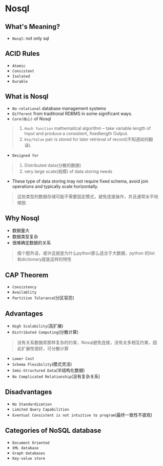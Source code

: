 # Nosql

## What's Meaning?
- `Nosql`: not only sql

## ACID Rules
- `Atomic`
- `Consistent`
- `Isolated`
- `Durable`

## What is Nosql
- `No-relational` database management systems
- `Different` from traditional RDBMS in some significant ways.
- `Core(核心)` of Nosql
> 1. `Hash function` mathematical algorithm – take variable length of Input and
produce a consistent, fixedlength Output. <br>
> 2. `Key/Value` pair is stored for later retrieval of record(不知道如何翻译).<br>

- `Designed for`
> 1. Distributed data(分散的数据)<br>
> 2. very large scale(规模) of data storing needs <br>

- These type of data storing may not require fixed schema, avoid join operations
and typically scale horizontally.<br>
> 这些类型的数据存储可能不需要固定模式，避免连接操作，并且通常水平地缩放.<br>

## Why Nosql
- 数据量大
- 数据类型复杂
- 很难确定数据的关系
> 插个题外话，或许这就是为什么python那么适合于大数据，python 的list和dictionary就是这样的特性<br>

## CAP Theorem
- `Consistency`
- `Availablity`
- `Partition Tolerance`(分区容忍)

## Advantages
- `High Scalability`(高扩展)
- `Distributed Computing`(分散计算)
> 没有关系数据库那样复杂的约束，Nosql避免连接，没有太多相互约束，因此扩展性很好，可分散计算<br>

- `Lower Cost`
- `Schema Flexibility`(模式灵活)
- `Semi-Structured Data`(半结构化数据)
- `No Complicated Relationship`(没有复杂关系)

## Disadvantages
- `No Standardization`
- `Limited Query Capabilities`
- `Eventual Consistent is not intuitive to program`(最终一致性不直观)

## Categories of NoSQL database
- `Document Oriented`
- `XML database`
- `Graph databases`
- `Key-value store`
